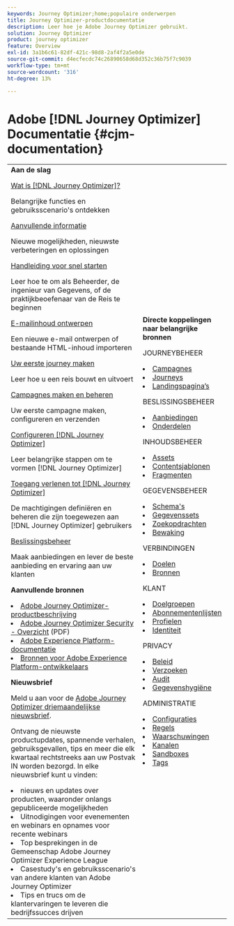 ```yaml
---
keywords: Journey Optimizer;home;populaire onderwerpen
title: Journey Optimizer-productdocumentatie
description: Leer hoe je Adobe Journey Optimizer gebruikt.
solution: Journey Optimizer
product: journey optimizer
feature: Overview
exl-id: 3a1b6c61-82df-421c-98d8-2af4f2a5e0de
source-git-commit: d4ecfecdc74c26890658d68d352c36b75f7c9039
workflow-type: tm+mt
source-wordcount: '316'
ht-degree: 13%

---
```


# Adobe [!DNL Journey Optimizer] Documentatie {#cjm-documentation}

<table style="table-layout:fixed">
<tr style="border: 0;">
  <td>
    <div><strong>Aan de slag</strong>
    </div>
    <p>
    <em></em>
    <p>
    <div>
      <a href="using/start/get-started.md">Wat is [!DNL Journey Optimizer]?</a>
    </div>
    <p>Belangrijke functies en gebruiksscenario's ontdekken
    <p>
    <div>
      <a href="using/rn/release-notes.md">Aanvullende informatie</a>
    </div>
    <p>Nieuwe mogelijkheden, nieuwste verbeteringen en oplossingen</p>
   <p>
    <div>
      <a href="using/start/quick-start.md">Handleiding voor snel starten</a>
    </div>
    <p>Leer hoe te om als Beheerder, de ingenieur van Gegevens, of de praktijkbeoefenaar van de Reis te beginnen</p>
    <p>
    <p>
    <div>
      <a href="using/email/get-started-email-design.md">E-mailinhoud ontwerpen</a>
    </div>
    <p>Een nieuwe e-mail ontwerpen of bestaande HTML-inhoud importeren</p>
    <p>
    <div>
    <a href="using/building-journeys/journey-gs.md">Uw eerste journey maken</a>
    </div>
    <p>Leer hoe u een reis bouwt en uitvoert
    <p>
     <div>
      <a href="using/campaigns/create-campaign.md">Campagnes maken en beheren</a>
    </div>
    <p>Uw eerste campagne maken, configureren en verzenden</p>
    <p>
    <div>
    <div>
    <a href="using/configuration/get-started-configuration.md">Configureren [!DNL Journey Optimizer]</a>
    </div>
    <p>Leer belangrijke stappen om te vormen [!DNL Journey Optimizer]</p>
    <p>
    <div>
    <a href="using/administration/permissions-overview.md">Toegang verlenen tot [!DNL Journey Optimizer]</a>
    </div>
    <p>De machtigingen definiëren en beheren die zijn toegewezen aan [!DNL Journey Optimizer] gebruikers</p>
    <p>
    <div>
    <a href="using/offers/get-started/starting-offer-decisioning.md">Beslissingsbeheer</a>
    </div>
    <p>Maak aanbiedingen en lever de beste aanbieding en ervaring aan uw klanten</p>
    <p>
    <p>
    <div><strong>Aanvullende bronnen</strong>
    </div>
    <p>
    <p>
    <div>
    <li>
      <a href="https://helpx.adobe.com/legal/product-descriptions/adobe-journey-optimizer.html" target="_blank">Adobe Journey Optimizer-productbeschrijving</a>
    </li>
    </div>
    <div>
    <li>
      <a href="https://www.adobe.com/content/dam/cc/en/security/pdfs/AJO_SecurityOverview.pdf" target="_blank">Adobe Journey Optimizer Security - Overzicht</a> (PDF)
    </li>
    </div>
    <div>
    <li>
      <a href="https://experienceleague.adobe.com/docs/experience-platform/landing/home.html" target="_blank">Adobe Experience Platform-documentatie</a>
    </li>
    </div>
    <div>
      <li>
      <a href="https://www.adobe.com/nl/experience-platform/documentation-and-developer-resources.html" target="_blank">Bronnen voor Adobe Experience Platform-ontwikkelaars</a>
    </li>
    </div>
    <p>
    </p>
    <p>
    </p>
    <div>
    </div>
    <div><strong>Nieuwsbrief</strong>
    </div>
    <p>
    <p>
    <div>
    <p>Meld u aan voor de <a href="https://www.adobe.com/subscription/Adobe_Journey_Optimizer_NL.html" target="_blank">Adobe Journey Optimizer driemaandelijkse nieuwsbrief</a>.</p>
    <p>Ontvang de nieuwste productupdates, spannende verhalen, gebruiksgevallen, tips en meer die elk kwartaal rechtstreeks aan uw Postvak IN worden bezorgd. In elke nieuwsbrief kunt u vinden:</p>
    <li>nieuws en updates over producten, waaronder onlangs gepubliceerde mogelijkheden</li>
    <li>Uitnodigingen voor evenementen en webinars en opnames voor recente webinars</li>
    <li>Top besprekingen in de Gemeenschap Adobe Journey Optimizer Experience League </li>
    <li>Casestudy's en gebruiksscenario's van andere klanten van Adobe Journey Optimizer</li>
    <li>Tips en trucs om de klantervaringen te leveren die bedrijfssucces drijven</li>
  </td>
   <td>
   <div><strong>Directe koppelingen naar belangrijke bronnen</strong>
    </div>
    <p>
    <em></em>
    <p>
    <p>JOURNEYBEHEER</p>
    <li>
      <a href="using/campaigns/get-started-with-campaigns.md">Campagnes</a>
    </li>
        <li>
      <a href="using/building-journeys/journey-gs.md">Journeys</a>
    </li>
    <li>
      <a href="using/landing-pages/get-started-lp.md">Landingspagina’s</a>
    </li>
    <p>
    <p>BESLISSINGSBEHEER</p>
    <li>
      <a href="using/offers/get-started/starting-offer-decisioning.md">Aanbiedingen</a>
    </li>
     <li>
      <a href="using/offers/offer-library/key-steps.md">Onderdelen</a>
    </li>
    <p>
    <p>INHOUDSBEHEER</p>
    <li>
      <a href="using/content-management/assets-essentials.md">Assets</a>
    </li>
    <li>
      <a href="using/content-management/content-templates.md">Contentsjablonen</a>
    </li>
      <li>
      <a href="using/content-management/fragments.md">Fragmenten</a>
    </li>
    <p>
    <p>GEGEVENSBEHEER</p>
    <li>
      <a href="using/data/get-started-schemas.md">Schema's</a>
    </li>
     <li>
      <a href="using/data/get-started-datasets.md">Gegevenssets</a>
    </li>
        <li>
      <a href="using/data/get-started-queries.md">Zoekopdrachten</a>
    </li>
     <li>
      <a href="https://experienceleague.adobe.com/docs/experience-platform/ingestion/quality/monitor-data-ingestion.html" target="_blank">Bewaking</a>
    </li>
    <p>
    <p>VERBINDINGEN</p>
      <li>
      <a href="using/data/export-datasets.md">Doelen</a>
    </li>
    <li>
      <a href="using/start/get-started-sources.md">Bronnen</a>
    </li>
    <p>
    <p>KLANT</p>
    <li>
      <a href="using/audience/about-audiences.md">Doelgroepen</a>
    </li>
    </li>
    <li>
      <a href="using/landing-pages/subscription-list.md">Abonnementenlijsten</a>
    </li>     
    <li>
      <a href="using/audience/get-started-profiles.md">Profielen</a>
    </li>
    <li>
      <a href="using/audience/get-started-identity.md">Identiteit</a>
    </li>
    <p>
    <p>PRIVACY</p>
    <li>
      <a href="using/action/action-privacy.md">Beleid</a>
    </li>
    <li>
      <a href="using/privacy/requests.md">Verzoeken</a>
    </li>
        <li>
      <a href="using/privacy/audit-logs.md"target="_blank">Audit</a>
    </li>
        <li>
      <a href="using/privacy/data-hygiene.md"target="_blank">Gegevenshygiëne</a>
    </li>
    <p>
    <p>ADMINISTRATIE</p>
    <li>
      <a href="using/configuration/about-data-sources-events-actions.md">Configuraties</a>
    </li>
    <li>
      <a href="using/configuration/frequency-rules.md">Regels</a>
    </li>
        <li>
      <a href="using/reports/alerts.md">Waarschuwingen</a>
    </li>
    <li>
      <a href="using/configuration/get-started-configuration.md">Kanalen</a>
    </li>
     <li>
      <a href="using/administration/sandboxes.md">Sandboxes</a>
    </li>
     <li>
      <a href="using/start/search-filter-categorize.md#work-with-unified-tags">Tags</a>
    </li>
  </td>
</tr>
</table>
